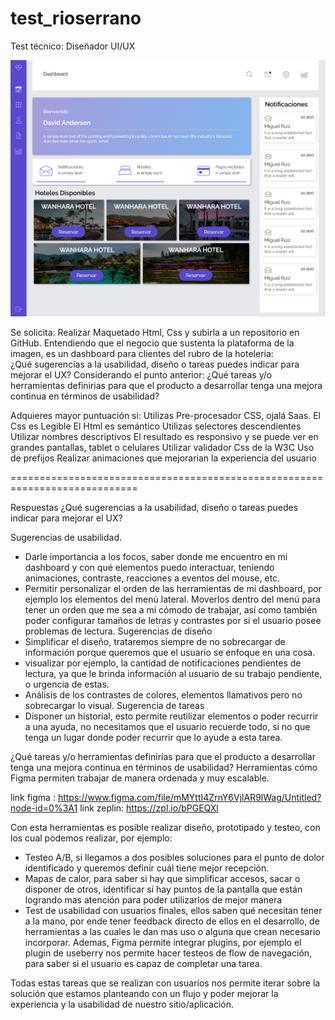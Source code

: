 # test_rioserrano

Test técnico:  Diseñador UI/UX

![](header.png)

Se solicita:
Realizar Maquetado Html, Css y subirla a un repositorio en GitHub.
Entendiendo que el negocio que sustenta la plataforma de la imagen, es un dashboard para clientes del rubro de la hoteleria:  
¿Qué sugerencias a la usabilidad, diseño o tareas puedes indicar para mejorar el UX?
Considerando el punto anterior: 
¿Qué tareas y/o herramientas definirias para que el producto a desarrollar tenga una mejora continua en términos de usabilidad?

Adquieres mayor puntuación si:
Utilizas Pre-procesador CSS, ojalá Saas.
El Css es Legible
El Html es semántico
Utilizas selectores descendientes
Utilizar nombres descriptivos
El resultado es responsivo y se puede ver en grandes pantallas, tablet o celulares
Utilizar validador Css de la W3C
Uso de prefijos
Realizar animaciones que mejorarian la experiencia del usuario

============================================================================

Respuestas
¿Qué sugerencias a la usabilidad, diseño o tareas puedes indicar para mejorar el UX?

Sugerencias de usabilidad.
- Darle importancia a los focos, saber donde me encuentro en mi dashboard y con qué elementos puedo interactuar, 
teniendo animaciones, contraste, reacciones a eventos del mouse, etc.
- Permitir personalizar el orden de las herramientas de mi dashboard, por ejemplo los elementos del menú lateral. 
Moverlos dentro del menú para tener un orden que me sea a mi cómodo de trabajar, así como también poder configurar tamaños de letras 
y contrastes por si el usuario posee problemas de lectura.
Sugerencias de diseño
- Simplificar el diseño, trataremos siempre de no sobrecargar de información porque queremos que el usuario se enfoque en una cosa. 
- visualizar por ejemplo, la cantidad de notificaciones pendientes de lectura, ya que le brinda información al usuario de su trabajo pendiente,
o urgencia de estas.
- Análisis de los contrastes de colores, elementos llamativos pero no sobrecargar lo visual.
Sugerencia de tareas
- Disponer un historial, esto permite reutilizar elementos o poder recurrir a una ayuda, no necesitamos que el usuario recuerde todo, 
si no que tenga un lugar donde poder recurrir que lo ayude a esta tarea.


¿Qué tareas y/o herramientas definirías para que el producto a desarrollar tenga una mejora continua en términos de usabilidad?
Herramientas cómo Figma permiten trabajar de manera ordenada y muy escalable.

link figma : https://www.figma.com/file/mMYttI4ZrnY6VjlAR9lWag/Untitled?node-id=0%3A1
link zeplin: https://zpl.io/bPGEQXl

Con esta herramientas es posible realizar diseño, prototipado y testeo, con los cual podemos realizar, por ejemplo: 
- Testeo A/B, si llegamos a dos posibles soluciones para el punto de dolor identificado y queremos definir cuál tiene mejor recepción. 
- Mapas de calor, para saber si hay que simplificar accesos, sacar o disponer de otros, identificar si hay puntos de la pantalla que están 
logrando mas atención para poder utilizarlos de mejor manera
- Test de usabilidad con usuarios finales, ellos saben qué necesitan tener a la mano, por ende tener feedback directo de ellos en el desarrollo, 
de herramientas a las cuales le dan mas uso o alguna que crean necesario incorporar.
Ademas, Figma permite integrar plugins, por ejemplo el plugin de useberry nos permite hacer testeos de flow de navegación, 
para saber si el usuario es capaz de completar una tarea.

Todas estas tareas que se realizan con usuarios nos permite iterar sobre la solución que estamos planteando con un flujo y poder mejorar 
la experiencia y la usabilidad de nuestro sitio/aplicación.
